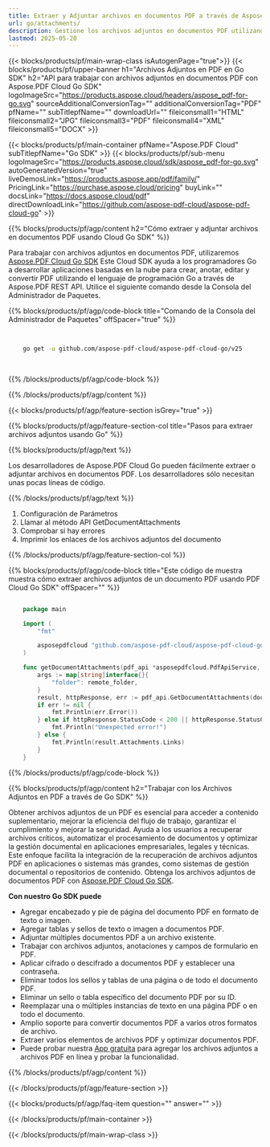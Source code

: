 ```yaml
---
title: Extraer y Adjuntar archivos en documentos PDF a través de Aspose.Pdf Cloud Go SDK
url: go/attachments/
description: Gestione los archivos adjuntos en documentos PDF utilizando Aspose.PDF Cloud SDK para Go. Agregar, listar o eliminar contenido incrustado.
lastmod: 2025-05-20
---
```


{{< blocks/products/pf/main-wrap-class isAutogenPage="true">}}
{{< blocks/products/pf/upper-banner h1="Archivos Adjuntos en PDF en Go SDK" h2="API para trabajar con archivos adjuntos en documentos PDF con Aspose.PDF Cloud Go SDK" logoImageSrc="https://products.aspose.cloud/headers/aspose_pdf-for-go.svg" sourceAdditionalConversionTag="" additionalConversionTag="PDF" pfName="" subTitlepfName="" downloadUrl="" fileiconsmall1="HTML" fileiconsmall2="JPG" fileiconsmall3="PDF" fileiconsmall4="XML" fileiconsmall5="DOCX" >}}

{{< blocks/products/pf/main-container pfName="Aspose.PDF Cloud" subTitlepfName="Go SDK" >}}
{{< blocks/products/pf/sub-menu logoImageSrc="https://products.aspose.cloud/sdk/aspose_pdf-for-go.svg"
autoGeneratedVersion="true"
liveDemosLink="https://products.aspose.app/pdf/family/" PricingLink="https://purchase.aspose.cloud/pricing" buyLink="" docsLink="https://docs.aspose.cloud/pdf"  directDownloadLink="https://github.com/aspose-pdf-cloud/aspose-pdf-cloud-go" >}}

{{% blocks/products/pf/agp/content h2="Cómo extraer y adjuntar archivos en documentos PDF usando Cloud Go SDK" %}}

Para trabajar con archivos adjuntos en documentos PDF, utilizaremos
[Aspose.PDF Cloud Go SDK](https://products.aspose.cloud/pdf/go/)
Este Cloud SDK ayuda a los programadores Go a desarrollar aplicaciones basadas en la nube para crear, anotar, editar y convertir PDF utilizando el lenguaje de programación Go a través de Aspose.PDF REST API. Utilice el siguiente comando desde la Consola del Administrador de Paquetes.

{{% blocks/products/pf/agp/code-block title="Comando de la Consola del Administrador de Paquetes" offSpacer="true" %}}

```bash

     
    go get -u github.com/aspose-pdf-cloud/aspose-pdf-cloud-go/v25
     
     
```

{{% /blocks/products/pf/agp/code-block %}}

{{% /blocks/products/pf/agp/content %}}

{{< blocks/products/pf/agp/feature-section isGrey="true" >}}

{{% blocks/products/pf/agp/feature-section-col title="Pasos para extraer archivos adjuntos usando Go" %}}

{{% blocks/products/pf/agp/text %}}

Los desarrolladores de Aspose.PDF Cloud Go pueden fácilmente extraer o adjuntar archivos en documentos PDF. Los desarrolladores sólo necesitan unas pocas líneas de código.

{{% /blocks/products/pf/agp/text %}}

1. Configuración de Parámetros
1. Llamar al método API GetDocumentAttachments
1. Comprobar si hay errores
1. Imprimir los enlaces de los archivos adjuntos del documento

{{% /blocks/products/pf/agp/feature-section-col %}}

{{% blocks/products/pf/agp/code-block title="Este código de muestra muestra cómo extraer archivos adjuntos de un documento PDF usando PDF Cloud Go SDK" offSpacer="" %}}

```go

    package main

    import (
        "fmt"

        asposepdfcloud "github.com/aspose-pdf-cloud/aspose-pdf-cloud-go/v25"
    )

    func getDocumentAttachments(pdf_api *asposepdfcloud.PdfApiService, document_name string, remote_folder string) {
        args := map[string]interface{}{
            "folder": remote_folder,
        }
        result, httpResponse, err := pdf_api.GetDocumentAttachments(document_name, args)
        if err != nil {
            fmt.Println(err.Error())
        } else if httpResponse.StatusCode < 200 || httpResponse.StatusCode > 299 {
            fmt.Println("Unexpected error!")
        } else {
            fmt.Println(result.Attachments.Links)
        }
    }
```

{{% /blocks/products/pf/agp/code-block %}}

{{% blocks/products/pf/agp/content h2="Trabajar con los Archivos Adjuntos en PDF a través de Go SDK" %}}

Obtener archivos adjuntos de un PDF es esencial para acceder a contenido suplementario, mejorar la eficiencia del flujo de trabajo, garantizar el cumplimiento y mejorar la seguridad. Ayuda a los usuarios a recuperar archivos críticos, automatizar el procesamiento de documentos y optimizar la gestión documental en aplicaciones empresariales, legales y técnicas. Este enfoque facilita la integración de la recuperación de archivos adjuntos PDF en aplicaciones o sistemas más grandes, como sistemas de gestión documental o repositorios de contenido. Obtenga los archivos adjuntos de documentos PDF con [Aspose.PDF Cloud Go SDK](https://products.aspose.cloud/pdf/go/).

**Con nuestro Go SDK puede**

+ Agregar encabezado y pie de página del documento PDF en formato de texto o imagen.
+ Agregar tablas y sellos de texto o imagen a documentos PDF.
+ Adjuntar múltiples documentos PDF a un archivo existente.
+ Trabajar con archivos adjuntos, anotaciones y campos de formulario en PDF.
+ Aplicar cifrado o descifrado a documentos PDF y establecer una contraseña.
+ Eliminar todos los sellos y tablas de una página o de todo el documento PDF.
+ Eliminar un sello o tabla específico del documento PDF por su ID.
+ Reemplazar una o múltiples instancias de texto en una página PDF o en todo el documento.
+ Amplio soporte para convertir documentos PDF a varios otros formatos de archivo.
+ Extraer varios elementos de archivos PDF y optimizar documentos PDF.
+ Puede probar nuestra [App gratuita](https://products.aspose.app/pdf/) para agregar los archivos adjuntos a archivos PDF en línea y probar la funcionalidad.

{{% /blocks/products/pf/agp/content %}}

{{< /blocks/products/pf/agp/feature-section >}}

{{< blocks/products/pf/agp/faq-item question="" answer="" >}}

{{< /blocks/products/pf/main-container >}}

{{< /blocks/products/pf/main-wrap-class >}}
